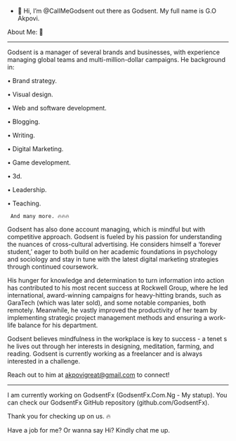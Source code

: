 - 👋 Hi, I’m @CallMeGodsent out there as Godsent. My full name is G.O Akpovi.



About Me: 🌟

____________

Godsent is a manager of several brands and businesses, with experience managing global teams and multi-million-dollar campaigns. He background in:

   • Brand strategy. 


   • Visual design. 

   • Web and software development. 

   • Blogging. 

   • Writing.

   • Digital Marketing. 

   • Game development. 

   • 3d.

   • Leadership. 

   • Teaching.

     And many more. 🔥🔥🔥



Godsent has also done account managing, which is mindful but with competitive approach. Godsent is fueled by his passion for understanding the nuances of cross-cultural advertising. He considers himself a ‘forever student,’ eager to both build on her academic foundations in psychology and sociology and stay in tune with the latest digital marketing strategies through continued coursework.


His hunger for knowledge and determination to turn information into action has contributed to his most recent success at Rockwell Group, where he led international, award-winning campaigns for heavy-hitting brands, such as GaraTech (which was later sold), and some notable companies, both remotely. Meanwhile, he vastly improved the productivity of her team by implementing strategic project management methods and ensuring a work-life balance for his department.




Godsent believes mindfulness in the workplace is key to success - a tenet s
he lives out through her interests in designing, meditation, farming, and reading. Godsent is currently working as a freelancer and is always interested in a challenge.

Reach out to him at akpovigreat@gmail.com to connect!



____________

I am currently working on GodsentFx (GodsentFx.Com.Ng - My statup).
You can check our GodsentFx GitHub repository (github.com/GodsentFx).

Thank you for checking up on us. 🔥


Have a job for me? Or wanna say Hi? Kindly chat me up.
